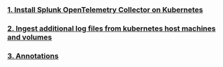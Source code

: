 #

### [1. Install Splunk OpenTelemetry Collector on Kubernetes](install-otel-collector.md)

### [2. Ingest additional log files from kubernetes host machines and volumes](ingest-extra-k8s-logs.md)

### [3. Annotations](annotations.md)


